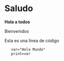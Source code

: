 # Saludo

**Hola a todos**

Bienvenidos 

Esta es una línea de código

```
   var="Hola Mundo"
   print=var
```

